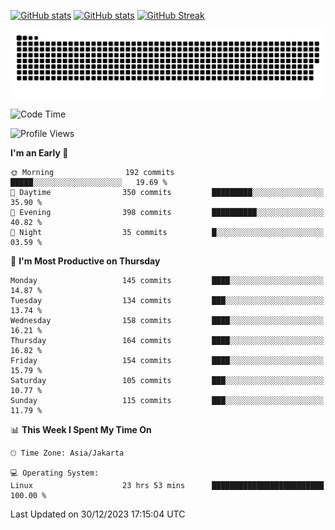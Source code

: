 [![GitHub stats](https://github-readme-stats.vercel.app/api?username=aurelioklv&card_width=500&show_icons=true&rank_icon=github&theme=solarized-dark#gh-dark-mode-only)](https://github.com/anuraghazra/github-readme-stats#gh-dark-mode-only)
[![GitHub stats](https://github-readme-stats.vercel.app/api?username=aurelioklv&card_width=500&show_icons=true&rank_icon=github&theme=buefy#gh-light-mode-only)](https://github.com/anuraghazra/github-readme-stats#gh-light-mode-only)
[![GitHub Streak](https://streak-stats.demolab.com/?user=aurelioklv&card_width=336&theme=solarized-dark)](https://git.io/streak-stats)

<picture>
  <source media="(prefers-color-scheme: dark)" srcset="https://raw.githubusercontent.com/aurelioklv/aurelioklv/snake-output/github-contribution-grid-snake-dark.svg">
  <source media="(prefers-color-scheme: light)" srcset="https://raw.githubusercontent.com/aurelioklv/aurelioklv/snake-output/github-contribution-grid-snake.svg">
  <img alt="github contribution grid snake animation" src="https://raw.githubusercontent.com/aurelioklv/aurelioklv/snake-output/github-contribution-grid-snake.svg">
</picture>

<!--START_SECTION:waka-->
![Code Time](http://img.shields.io/badge/Code%20Time-374%20hrs%209%20mins-blue)

![Profile Views](http://img.shields.io/badge/Profile%20Views-28-blue)

**I'm an Early 🐤** 

```text
🌞 Morning                192 commits         █████░░░░░░░░░░░░░░░░░░░░   19.69 % 
🌆 Daytime                350 commits         █████████░░░░░░░░░░░░░░░░   35.90 % 
🌃 Evening                398 commits         ██████████░░░░░░░░░░░░░░░   40.82 % 
🌙 Night                  35 commits          █░░░░░░░░░░░░░░░░░░░░░░░░   03.59 % 
```
📅 **I'm Most Productive on Thursday** 

```text
Monday                   145 commits         ████░░░░░░░░░░░░░░░░░░░░░   14.87 % 
Tuesday                  134 commits         ███░░░░░░░░░░░░░░░░░░░░░░   13.74 % 
Wednesday                158 commits         ████░░░░░░░░░░░░░░░░░░░░░   16.21 % 
Thursday                 164 commits         ████░░░░░░░░░░░░░░░░░░░░░   16.82 % 
Friday                   154 commits         ████░░░░░░░░░░░░░░░░░░░░░   15.79 % 
Saturday                 105 commits         ███░░░░░░░░░░░░░░░░░░░░░░   10.77 % 
Sunday                   115 commits         ███░░░░░░░░░░░░░░░░░░░░░░   11.79 % 
```


📊 **This Week I Spent My Time On** 

```text
🕑︎ Time Zone: Asia/Jakarta

💻 Operating System: 
Linux                    23 hrs 53 mins      █████████████████████████   100.00 % 
```


 Last Updated on 30/12/2023 17:15:04 UTC
<!--END_SECTION:waka-->
